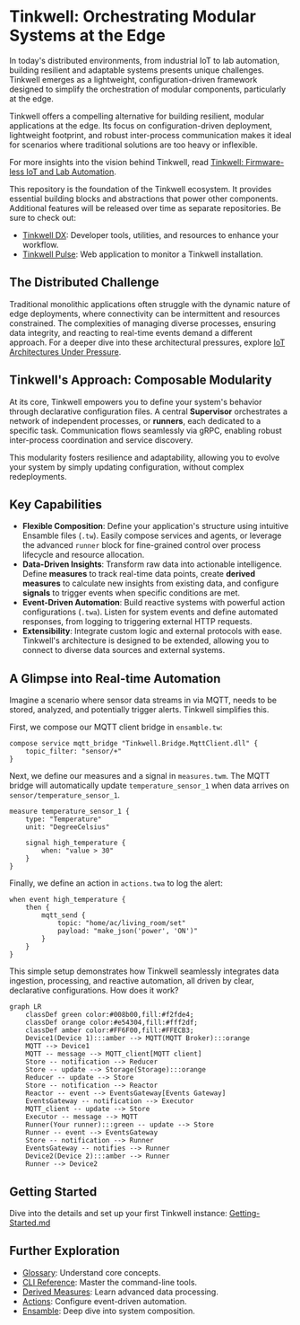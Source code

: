 # Tinkwell: Orchestrating Modular Systems at the Edge

In today's distributed environments, from industrial IoT to lab automation, building resilient and adaptable systems presents unique challenges. Tinkwell emerges as a lightweight, configuration-driven framework designed to simplify the orchestration of modular components, particularly at the edge.

Tinkwell offers a compelling alternative for building resilient, modular applications at the edge. Its focus on configuration-driven deployment, lightweight footprint, and robust inter-process communication makes it ideal for scenarios where traditional solutions are too heavy or inflexible.

For more insights into the vision behind Tinkwell, read [Tinkwell: Firmware-less IoT and Lab Automation](https://dev.to/adriano-repetti/tinkwell-firmware-less-iot-and-lab-automation-2gef).

This repository is the foundation of the Tinkwell ecosystem. It provides essential building blocks and abstractions that power other components. Additional features will be released over time as separate repositories. Be sure to check out:
- [Tinkwell DX](https://github.com/arepetti/Tinkwell-DX): Developer tools, utilities, and resources to enhance your workflow.
- [Tinkwell Pulse](https://github.com/arepetti/Tinkwell-Pulse): Web application to monitor a Tinkwell installation.

## The Distributed Challenge

Traditional monolithic applications often struggle with the dynamic nature of edge deployments, where connectivity can be intermittent and resources constrained. The complexities of managing diverse processes, ensuring data integrity, and reacting to real-time events demand a different approach. For a deeper dive into these architectural pressures, explore [IoT Architectures Under Pressure](https://dev.to/adriano-repetti/iot-architectures-under-pressure-why-implementation-isnt-as-simple-as-it-seems-part-1-3inn).

## Tinkwell's Approach: Composable Modularity

At its core, Tinkwell empowers you to define your system's behavior through declarative configuration files. A central **Supervisor** orchestrates a network of independent processes, or **runners**, each dedicated to a specific task. Communication flows seamlessly via gRPC, enabling robust inter-process coordination and service discovery.

This modularity fosters resilience and adaptability, allowing you to evolve your system by simply updating configuration, without complex redeployments.

## Key Capabilities

*   **Flexible Composition**: Define your application's structure using intuitive Ensamble files (`.tw`). Easily compose services and agents, or leverage the advanced `runner` block for fine-grained control over process lifecycle and resource allocation.
*   **Data-Driven Insights**: Transform raw data into actionable intelligence. Define **measures** to track real-time data points, create **derived measures** to calculate new insights from existing data, and configure **signals** to trigger events when specific conditions are met.
*   **Event-Driven Automation**: Build reactive systems with powerful action configurations (`.twa`). Listen for system events and define automated responses, from logging to triggering external HTTP requests.
*   **Extensibility**: Integrate custom logic and external protocols with ease. Tinkwell's architecture is designed to be extended, allowing you to connect to diverse data sources and external systems.

## A Glimpse into Real-time Automation

Imagine a scenario where sensor data streams in via MQTT, needs to be stored, analyzed, and potentially trigger alerts. Tinkwell simplifies this.

First, we compose our MQTT client bridge in `ensamble.tw`:

```tinkwell
compose service mqtt_bridge "Tinkwell.Bridge.MqttClient.dll" {
    topic_filter: "sensor/+"
}
```

Next, we define our measures and a signal in `measures.twm`. The MQTT bridge will automatically update `temperature_sensor_1` when data arrives on `sensor/temperature_sensor_1`.

```tinkwell
measure temperature_sensor_1 {
    type: "Temperature"
    unit: "DegreeCelsius"

    signal high_temperature {
        when: "value > 30"
    }
}
```

Finally, we define an action in `actions.twa` to log the alert:

```tinkwell
when event high_temperature {
    then {
        mqtt_send {
            topic: "home/ac/living_room/set"
            payload: "make_json('power', 'ON')"
        }
    }
}
```

This simple setup demonstrates how Tinkwell seamlessly integrates data ingestion, processing, and reactive automation, all driven by clear, declarative configurations. How does it work?

```mermaid
graph LR
    classDef green color:#008b00,fill:#f2fde4;
    classDef orange color:#e54304,fill:#fff2df;
    classDef amber color:#FF6F00,fill:#FFECB3;
    Device1(Device 1):::amber --> MQTT(MQTT Broker):::orange
    MQTT --> Device1
    MQTT -- message --> MQTT_client[MQTT client]
    Store -- notification --> Reducer
    Store -- update --> Storage(Storage):::orange
    Reducer -- update --> Store
    Store -- notification --> Reactor
    Reactor -- event --> EventsGateway[Events Gateway]
    EventsGateway -- notification --> Executor
    MQTT_client -- update --> Store
    Executor -- message --> MQTT
    Runner(Your runner):::green -- update --> Store
    Runner -- event --> EventsGateway
    Store -- notification --> Runner
    EventsGateway -- notifies --> Runner
    Device2(Device 2):::amber --> Runner
    Runner --> Device2
```

## Getting Started

Dive into the details and set up your first Tinkwell instance: [Getting-Started.md](./Documentation/Getting-Started.md)

## Further Exploration

*   [Glossary](./Documentation/Glossary.md): Understand core concepts.
*   [CLI Reference](./Documentation/CLI.md): Master the command-line tools.
*   [Derived Measures](./Documentation/Derived-measures.md): Learn advanced data processing.
*   [Actions](./Documentation/Actions.md): Configure event-driven automation.
*   [Ensamble](./Documentation/Ensamble.md): Deep dive into system composition.
